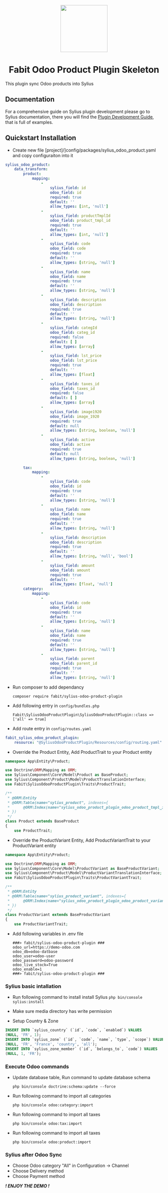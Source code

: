 <p align="center">
    <a href="https://www.fabitsolutions.in/r/knk" target="_blank">
        <img src="https://www.fabitsolutions.in/web/image/website/1/logo/Fab%20IT%20Solutions" width="150"  />
    </a>
</p>

<h1 align="center">Fabit Odoo Product Plugin Skeleton</h1>
This plugin sync Odoo products into Sylius

## Documentation

For a comprehensive guide on Sylius plugin development please go to Sylius documentation,
there you will find the <a href="https://docs.sylius.com/en/latest/plugin-development-guide/index.html">Plugin Development Guide</a>, that is full of examples.

## Quickstart Installation

- Create new file [project]/]config/packages/sylius_odoo_product.yaml and copy configuraiton into it

```yaml
sylius_odoo_product:
    data_transform:
        product:
            mapping:
                -
                    sylius_field: id
                    odoo_field: id
                    required: true
                    default: ''
                    allow_types: [int, 'null']
                -
                    sylius_field: productTmplId
                    odoo_field: product_tmpl_id
                    required: true
                    default: ''
                    allow_types: [int, 'null']
                -
                    sylius_field: code
                    odoo_field: code
                    required: true
                    default: ''
                    allow_types: [string, 'null']
                -
                    sylius_field: name
                    odoo_field: name
                    required: true
                    default: ''
                    allow_types: [string, 'null']
                -
                    sylius_field: description
                    odoo_field: description
                    required: true
                    default: ''
                    allow_types: [string, 'null']
                -
                    sylius_field: categId
                    odoo_field: categ_id
                    required: false
                    default: [ ]
                    allow_types: [array]
                -
                    sylius_field: lst_price
                    odoo_field: lst_price
                    required: true
                    default: ''
                    allow_types: [float]
                -
                    sylius_field: taxes_id
                    odoo_field: taxes_id
                    required: false
                    default: [ ]
                    allow_types: [array]
                -
                    sylius_field: image1920
                    odoo_field: image_1920
                    required: true
                    default: null
                    allow_types: [string, boolean, 'null']
                -
                    sylius_field: active
                    odoo_field: active
                    required: true
                    default: null
                    allow_types: [string, boolean, 'null']

        tax:
            mapping:
                -
                    sylius_field: code
                    odoo_field: id
                    required: true
                    default: ''
                    allow_types: [string, 'null']
                -
                    sylius_field: name
                    odoo_field: name
                    required: true
                    default: ''
                    allow_types: [string, 'null']
                -
                    sylius_field: description
                    odoo_field: description
                    required: true
                    default: ''
                    allow_types: [string, 'null', 'bool']
                -
                    sylius_field: amount
                    odoo_field: amount
                    required: true
                    default: ''
                    allow_types: [float, 'null']
        category:
            mapping:
                -
                    sylius_field: code
                    odoo_field: id
                    required: true
                    default: ''
                    allow_types: [string, 'null']
                -
                    sylius_field: name
                    odoo_field: name
                    required: true
                    default: ''
                    allow_types: [string, 'null']
                -
                    sylius_field: parent
                    odoo_field: parent_id
                    required: true
                    default: ''
                    allow_types: [string, 'null']


```

- Run composer to add dependancy

  `composer require fabit/sylius-odoo-product-plugin`

- Add following entry in ```config/bundles.php```

  `Fabit\SyliusOdooProductPlugin\SyliusOdooProductPlugin::class => ['all' => true]`

- Add route entry in ```config/routes.yaml```

```yaml
fabit_sylius_odoo_product_plugin:
    resource: "@SyliusOdooProductPlugin/Resources/config/routing.yaml"
```

- Override the Product Entity, Add ProductTrait to your Product entity

```php
namespace App\Entity\Product;

use Doctrine\ORM\Mapping as ORM;
use Sylius\Component\Core\Model\Product as BaseProduct;
use Sylius\Component\Product\Model\ProductTranslationInterface;
use Fabit\SyliusOdooProductPlugin\Traits\ProductTrait;

/**
 * @ORM\Entity
 * @ORM\Table(name="sylius_product", indexes={
 *      @ORM\Index(name="sylius_odoo_product_plugin_odoo_product_tmpl_id", columns={"odoo_product_tmpl_id"})
 * })
 */
class Product extends BaseProduct
{
    use ProductTrait;
```

- Override the ProductVariant Entity, Add ProductVariantTrait to your ProductVariant entity

```php
namespace App\Entity\Product;

use Doctrine\ORM\Mapping as ORM;
use Sylius\Component\Core\Model\ProductVariant as BaseProductVariant;
use Sylius\Component\Product\Model\ProductVariantTranslationInterface;
use Fabit\SyliusOdooProductPlugin\Traits\ProductVariantTrait;

/**
 * @ORM\Entity
 * @ORM\Table(name="sylius_product_variant", indexes={
 *      @ORM\Index(name="sylius_odoo_product_plugin_odoo_product_variant_id", columns={"odoo_product_variant_id"})
 * })
 */
class ProductVariant extends BaseProductVariant
{
    use ProductVariantTrait;

```

- Add following variables in .env file

  ```
  ###> fabit/sylius-odoo-product-plugin ###
  odoo_url=https://demo-odoo.com
  odoo_db=odoo-datbase
  odoo_user=odoo-user
  odoo_password=odoo-password
  odoo_live_stock=True
  odoo_enable=1
  ###> fabit/sylius-odoo-product-plugin ###
  ```

### Sylius basic intallation
- Run following command to install install Sylius
    `php bin/console sylius:install`

- Make sure media directory has write permission

- Setup Country & Zone

```sql
INSERT INTO `sylius_country` (`id`, `code`, `enabled`) VALUES
(NULL, 'FR', 1);
INSERT INTO `sylius_zone` (`id`, `code`, `name`, `type`, `scope`) VALUES
(NULL, 'FR', 'France', 'country', 'all');
INSERT INTO `sylius_zone_member` (`id`, `belongs_to`, `code`) VALUES
(NULL, 1, 'FR');
```
### Execute Odoo commands
- Update database table, Run command to update database schema

  `php bin/console doctrine:schema:update --force`

- Run following command to import all categories

  `php bin/console odoo:category:import`

- Run following command to import all taxes

  `php bin/console odoo:tax:import`

- Run following command to import all taxes

  `php bin/console odoo:product:import`

### Sylius after Odoo Sync

- Choose Odoo category "All" in Configuration -> Channel
- Choose Delivery method
- Choose Payment method

**_! ENJOY THE DEMO !_**